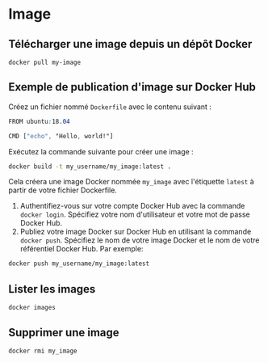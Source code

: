 # Image

## Télécharger une image depuis un dépôt Docker

```shell
docker pull my-image
```

## Exemple de publication d'image sur Docker Hub

Créez un fichier nommé `Dockerfile` avec le contenu suivant :

```css
FROM ubuntu:18.04

CMD ["echo", "Hello, world!"]
```

Exécutez la commande suivante pour créer une image :

```bash
docker build -t my_username/my_image:latest .
```

Cela créera une image Docker nommée `my_image` avec l'étiquette `latest` à partir de votre fichier Dockerfile.

1. Authentifiez-vous sur votre compte Docker Hub avec la commande `docker login`. Spécifiez votre nom d'utilisateur et votre mot de passe Docker Hub.
2. Publiez votre image Docker sur Docker Hub en utilisant la commande `docker push`. Spécifiez le nom de votre image Docker et le nom de votre référentiel Docker Hub. Par exemple:

```bash
docker push my_username/my_image:latest
```

## Lister les images

```shell
docker images
```

## Supprimer une image

```shell
docker rmi my_image
```
